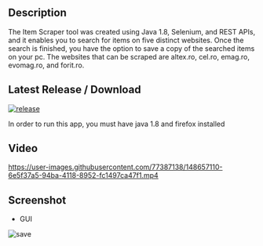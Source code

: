 Description
-

The Item Scraper tool was created using Java 1.8, Selenium, and REST APIs, and it enables you to search for items on five distinct websites. Once the search is finished, you have the option to save a copy of the searched items on your pc. The websites that can be scraped are altex.ro, cel.ro, emag.ro, evomag.ro, and forit.ro.

Latest Release / Download
-

[![release](https://img.shields.io/github/v/release/cobrel/webScrapingJavaSwingSelenium?logo=GitHub&style=for-the-badge)](https://github.com/cobrel/webScrapingJavaSwingSelenium/releases/tag/v1.1.0)

In order to run this app, you must have java 1.8 and firefox installed

Video
-

https://user-images.githubusercontent.com/77387138/148657110-6e5f37a5-94ba-4118-8952-fc1497ca47f1.mp4

Screenshot
-

- GUI

![save](https://user-images.githubusercontent.com/77387138/140647618-c3f0f4af-d1e4-4c4f-910b-32e99d51cfc9.JPG)
